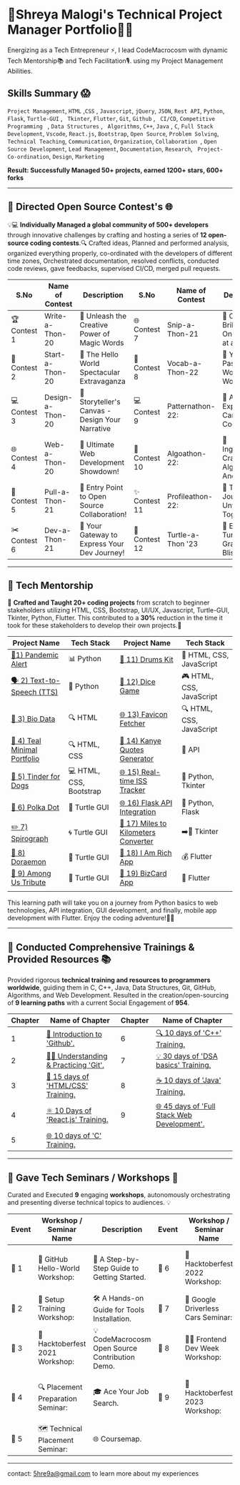 # 🤝Shreya Malogi's Technical Project Manager Portfolio👣🦾


Energizing as a Tech Entrepreneur ⚡, I lead CodeMacrocosm with dynamic Tech Mentorship📚 and Tech Facilitation🎙.
using my Project Management Abilities.

## Skills Summary 😱
`Project Management`, `HTML` ,`CSS` , `Javascript`, `jQuery`, `JSON`, `Rest API`, `Python`, `Flask`, `Turtle-GUI` , ` Tkinter`, `Flutter`, `Git`, `Github` , ` CI/CD`, `Competitive Programming ` , `Data Structures` , ` Algorithms`, `C++`, `Java` , `C`, `Full Stack Development`, `Vscode`, `React.js`, `Bootstrap`, `Open Source`, `Problem Solving`, `Technical Teaching`, `Communication`, `Organization`, `Collaboration `, `Open Source Development`, `Lead Management`, `Documentation`, `Research`, ` Project- Co-ordination`, `Design`, `Marketing`

**Result: Successfully Managed 50+ projects, earned 1200+ stars, 600+ forks**

---

## 🚀 Directed Open Source Contest's 🌐

 
💡💻 **Individually Managed a global community of 500+ developers** through innovative challenges by crafting and hosting a series of **12 open-source coding contests**.🔍
Crafted ideas, Planned and performed analysis, organized everything properly, co-ordinated with the developers of different time zones, Orchestrated documentation, resolved conflicts, conducted code reviews, gave feedbacks, supervised CI/CD, merged pull requests.

| S.No | Name of Contest        | Description                                                   | S.No | Name of Contest        | Description                                                   |
|-----------------------|-------------------------------------|---------------------------------------------------------------|----------------------|------------------------|---------------------------------------------------------------|
| 🏆 Contest 1 | Write-a-Thon-20        | 🌟 Unleash the Creative Power of Magic Words                | 🌐 Contest 7 | Snip-a-Thon-21         | 🌟 Code Brilliance, One Snippet at a Time!                 |
| 🌟 Contest 2 | Start-a-Thon-20        | 🌟 The Hello World Spectacular Extravaganza                  | 📖 Contest 8 | Vocab-a-Thon-22        | 🌟 Your Passport to Word Wonderland!                       |
| 💻 Contest 3 | Design-a-Thon-20       | 🌟 Storyteller's Canvas - Design Your Narrative              | 💻 Contest 9  | Patternathon-22:       | 🌟 Artistic Expressive Canvas in Code                               |
| 🌐 Contest 4 | Web-a-Thon-20          | 🌟 Ultimate Web Development Showdown!               | 🚀 Contest 10 | Algoathon-22:         | 🌟 Ingeniously Crafting Algorithms Anew                               |
| 🚀 Contest 5 | Pull-a-Thon-21         | 🌟 Entry Point to Open Source Collaboration!            | ✨ Contest 11 | Profileathon-22:        | 🌟  Tech Journeys Unveiled Together.                    |
| ✂️ Contest 6 | Dev-a-Thon-21          | 🌟 Your Gateway to Express Your Dev Journey!                 | 🌊 Contest 12 | Turtle-a-Thon '23         | 🌟 Explore Turtle Graphics Bliss. |

---

##  🚀 Tech Mentorship

🌟 **Crafted and Taught 20+ coding projects** from scratch to beginner stakeholders utilizing HTML, CSS, Bootstrap, UI/UX, Javascript, Turtle-GUI, Tkinter, Python, Flutter. This contributed to a **30%** reduction in the time it took for these stakeholders to develop their own projects.🌌


| Project Name                                                                   | Tech Stack                      | Project Name                                                                   | Tech Stack                      |
|--------------------------------------------------------------------------------|---------------------------------|--------------------------------------------------------------------------------|---------------------------------|
| [🦠1) Pandemic Alert](https://github.com/shreyamalogi/corona-cases-notifyer)   | 📊 Python                      | [🥁 11) Drums Kit](https://github.com/shreyamalogi/drums-app)                        | 🚀 HTML, CSS, JavaScript       |
| [🗣️ 2) Text-to-Speech (TTS)](https://github.com/shreyamalogi/TTS)              | 📝 Python                      | [🎲 12) Dice Game](https://github.com/shreyamalogi/Dice-game)                        | 🎮 HTML, CSS, JavaScript       |
| [📄 3) Bio Data](https://github.com/shreyamalogi/Bio-Data)                      | 🔍 HTML                        | [🌐 13) Favicon Fetcher](https://github.com/shreyamalogi/favicon-fetcher)              | 🔍 HTML, CSS, JavaScript       |
| [🎽 4) Teal Minimal Portfolio](https://github.com/shreyamalogi/Teal-Minimal-Portfolio.) | 🔍 HTML, CSS           | [📜 14) Kanye Quotes Generator](https://github.com/shreyamalogi/kanye-quotes-generator)| 🎤 API                         |
| [🐶 5) Tinder for Dogs](https://github.com/shreyamalogi/tindog)                | 💻 HTML, CSS, Bootstrap        | [🌐 15) Real-time ISS Tracker](https://github.com/shreyamalogi/Real-time-ISS-Tracker)  | 🚀 Python, Tkinter             |
| [🎨 6) Polka Dot](https://github.com/shreyamalogi/the_hirst_painting)          | 🔵 Turtle GUI                  | [🌐 16) Flask API Integration](https://github.com/shreyamalogi/Flask-API-Integration)  | 🚀 Python, Flask               |
| [✏️ 7) Spirograph](https://github.com/shreyamalogi/spirograph)                | 🌀 Turtle GUI                  | [🚗 17) Miles to Kilometers Converter](https://github.com/shreyamalogi/miles-to-km-converter)| ➡️🚶 Tkinter                |
| [🤖 8) Doraemon](https://github.com/shreyamalogi/doraemon)                    | 🎨 Turtle GUI                  | [💎 18) I Am Rich App](https://github.com/shreyamalogi/rich-app)                      | 💰 Flutter                     |
| [🚀 9) Among Us Tribute](https://github.com/shreyamalogi/among-us)             | 👥 Turtle GUI                  | [📇 19) BizCard App](https://github.com/shreyamalogi/bizcard-app)                    | 🔄 Flutter                     |
|                |      |                                                                                   |                               |

This learning path will take you on a journey from Python basics to web technologies, API integration, GUI development, and finally, mobile app development with Flutter. Enjoy the coding adventure!🚀✨
</details>

---

## 🚀 Conducted Comprehensive Trainings & Provided Resources 📚


Provided rigorous **technical training and resources to programmers worldwide**, guiding them in C, C++, Java, Data Structures, Git, GitHub, Algorithms, and Web Development. Resulted in the creation/open-sourcing of **9 learning paths** with a current Social Engagement of **954**.



| Chapter | Name of Chapter                                      | Chapter | Name of Chapter                                      |
|---------|------------------------------------------------------|---------|------------------------------------------------------|
| 1       | [📖 Introduction to 'Github'.](https://github.com/CodeMacrocosm/Github-BOOK)                  | 6       | [🔍 10 days of 'C++' Training.](https://github.com/CodeMacrocosm/CPP-BOOK)                  |
| 2       | [👨‍💻 Understanding & Practicing 'Git'.](https://github.com/CodeMacrocosm/git-BOOK)            | 7       | [💡 30 days of 'DSA basics' Training.](https://github.com/CodeMacrocosm/DSA-BOOK)          |
| 3       | [🔧 15 days of 'HTML/CSS' Training.](https://github.com/CodeMacrocosm/HTMLCSS-BOOK)         | 8       | [☕ 10 days of 'Java' Training.](https://github.com/CodeMacrocosm/JAVA-BOOK)                |
| 4       | [⚛️ 10 Days of 'React.js' Training.](https://github.com/CodeMacrocosm/react.js-BOOK)       | 9       | [🌐 45 days of 'Full Stack Web Development'.](https://github.com/CodeMacrocosm/WEBD-BOOK) |
| 5       | [🌐 10 days of 'C' Training.](https://github.com/CodeMacrocosm/C-BOOK)                      |         |                                                                                      |



---


## 🚀  Gave Tech Seminars / Workshops 🎤

Curated and Executed **9** engaging **workshops**, autonomously orchestrating and presenting diverse technical topics to audiences. 💡

| Event | Workshop / Seminar Name | Description | Event | Workshop / Seminar Name | Description |
|-------|-------------------------|-------------|-------|-------------------------|-------------|
| 🌟 1 | 📖 GitHub Hello-World Workshop: | 🚀 A Step-by-Step Guide to Getting Started. | 🌟 6 | 🚀 Hacktoberfest 2022 Workshop: | 🌟 CodeMacrocosm Open Source Contribution Demo. |
| 🌟 2 | 🔧 Setup Training Workshop: | 🛠️ A Hands-on Guide for Tools Installation.  | 🌟 7 | 🚗 Google Driverless Cars Seminar: |  🚗 Transportation - Autonomous Technology. |
| 🌟 3 | 🎉 Hacktoberfest 2021 Workshop: | 💡 CodeMacrocosm Open Source Contribution Demo. | 🌟 8 | 👩‍💻 Frontend Dev Week Workshop: | 💖 101 Coachings for Beginner girls for 1 week.  |
| 🌟 4 | 🔍 Placement Preparation Seminar: | 🎓 Ace Your Job Search.  | 🌟 9 | 🌟 Hacktoberfest 2023 Workshop: | 📚 CodeMacrocosm Open Source Contribution Demo. |
| 🌟 5 | 🗺️ Technical Placement Seminar: | 🌐 Coursemap.  |            |                             |              |

---
contact: 5hre9a@gmail.com to learn more about my experiences






 

